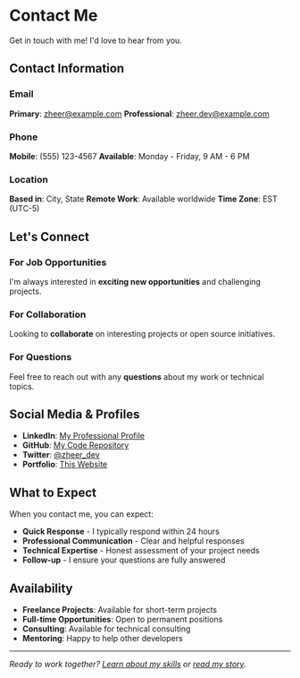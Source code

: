 # Contact Me

Get in touch with me! I'd love to hear from you.

## Contact Information

### Email
**Primary**: zheer@example.com
**Professional**: zheer.dev@example.com

### Phone
**Mobile**: (555) 123-4567
**Available**: Monday - Friday, 9 AM - 6 PM

### Location
**Based in**: City, State
**Remote Work**: Available worldwide
**Time Zone**: EST (UTC-5)

## Let's Connect

### For Job Opportunities
I'm always interested in **exciting new opportunities** and challenging projects.

### For Collaboration
Looking to **collaborate** on interesting projects or open source initiatives.

### For Questions
Feel free to reach out with any **questions** about my work or technical topics.

## Social Media & Profiles

- **LinkedIn**: [My Professional Profile](https://linkedin.com/in/zheer)
- **GitHub**: [My Code Repository](https://github.com/zheer)
- **Twitter**: [@zheer_dev](https://twitter.com/zheer_dev)
- **Portfolio**: [This Website](/)

## What to Expect

When you contact me, you can expect:

- **Quick Response** - I typically respond within 24 hours
- **Professional Communication** - Clear and helpful responses
- **Technical Expertise** - Honest assessment of your project needs
- **Follow-up** - I ensure your questions are fully answered

## Availability

- **Freelance Projects**: Available for short-term projects
- **Full-time Opportunities**: Open to permanent positions
- **Consulting**: Available for technical consulting
- **Mentoring**: Happy to help other developers

---

*Ready to work together? [Learn about my skills](/services/) or [read my story](/about/).*
